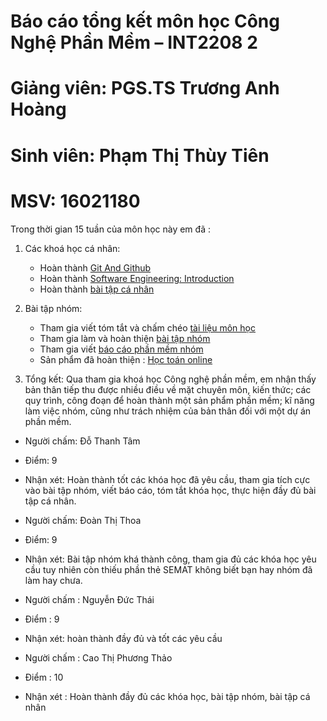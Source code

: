 # Báo cáo tổng kết môn học Công Nghệ Phần Mềm – INT2208 2

# Giảng viên: PGS.TS Trương Anh Hoàng
# Sinh viên: Phạm Thị Thùy Tiên
# MSV: 16021180

Trong thời gian 15 tuần của môn học này em đã : 
1. Các khoá học cá nhân:
	- Hoàn thành [Git And Github](https://github.com/ThuyTienUet/INT2208-2-2018/tree/master/PhamThiThuyTien/Git)
	- Hoàn thành [Software Engineering: Introduction](https://github.com/ThuyTienUet/INT2208-2-2018/tree/master/PhamThiThuyTien)
	- Hoàn thành [bài tập cá nhân](https://github.com/ThuyTienUet/INT2208-2-2018/tree/master/PhamThiThuyTien/app)
2. Bài tập nhóm:
	- Tham gia viết tóm tắt và chấm chéo [tài liệu môn học](https://docs.google.com/document/d/1a4i_31R8WBUAnF91syr1FwBpKoAiTY6rEJt1xWjb74M/edit#)
	- Tham gia làm và hoàn thiện [bài tập nhóm](https://github.com/ThuyTienUet/MathFun)
	- Tham gia viết [báo cáo phần mềm nhóm](https://docs.google.com/document/d/1GindPYEOervh_Tc985ib1UAhPYS2SZe4ZT2_SSZJebk/edit#heading=h.c977fg1e7e4v)
	- Sản phẩm đã hoàn thiện : [Học toán online](https://mathfun-angular-childrenteam.firebaseapp.com/)

3.	Tổng kết: 
Qua tham gia khoá học Công nghệ phần mềm, em nhận thấy bản thân tiếp thu được nhiều điều về mặt chuyên môn, kiến thức; các quy trình, công đoạn để hoàn thành một sản phẩm phần mềm; kĩ năng làm việc nhóm, cũng như trách nhiệm của bản thân đối với một dự án phần mềm.

- Người chấm: Đỗ Thanh Tâm
- Điểm: 9
- Nhận xét: Hoàn thành tốt các khóa học đã yêu cầu, tham gia tích cực vào bài tập nhóm, viết báo cáo, tóm tắt khóa học, thực hiện đầy đủ bài tập cá nhân.

- Người chấm: Đoàn Thị Thoa
- Điểm: 9
- Nhận xét: Bài tập nhóm khá thành công, tham gia đủ các khóa học yêu cầu tuy nhiên còn thiếu phần thẻ SEMAT không biết bạn hay nhóm đã làm hay chưa.

- Người chấm : Nguyễn Đức Thái
- Điểm : 9
- Nhận xét: hoàn thành đầy đủ và tốt các yêu cầu

- Người chấm : Cao Thị Phương Thảo
- Điểm : 10
- Nhận xét : Hoàn thành đầy đủ các khóa học, bài tập nhóm, bài tập cá nhân
